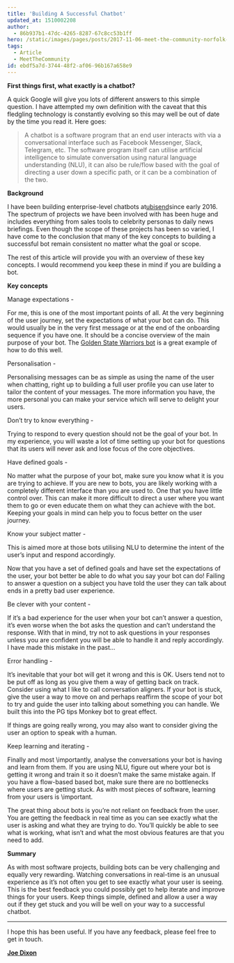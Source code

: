 ```yaml
---
title: 'Building A Successful Chatbot'
updated_at: 1510002208
author:
  - 86b937b1-47dc-4265-8287-67c8cc53b1ff
hero: /static/images/pages/posts/2017-11-06-meet-the-community-norfolk-developers/hero.jpg
tags:
  - Article
  - MeetTheCommunity
id: ebdf5a7d-3744-48f2-af06-96b167a658e9
---
```

**First things first, what exactly is a chatbot?**

A quick Google will give you lots of different answers to this simple question. I have attempted my own definition with the caveat that this fledgling technology is constantly evolving so this may well be out of date by the time you read it. Here goes:

> A chatbot is a software program that an end user interacts with via a conversational interface such as Facebook Messenger, Slack, Telegram, etc. The software program itself can utilise artificial intelligence to simulate conversation using natural language understanding (NLU), it can also be rule/flow based with the goal of directing a user down a specific path, or it can be a combination of the two.

**Background**

I have been building enterprise-level chatbots at[ubisend](https://www.ubisend.com)since early 2016. The spectrum of projects we have been involved with has been huge and includes everything from sales tools to celebrity personas to daily news briefings. Even though the scope of these projects has been so varied, I have come to the conclusion that many of the key concepts to building a successful bot remain consistent no matter what the goal or scope.

The rest of this article will provide you with an overview of these key concepts. I would recommend you keep these in mind if you are building a bot.

**Key concepts**

Manage expectations -

For me, this is one of the most important points of all. At the very beginning of the user journey, set the expectations of what your bot can do. This would usually be in the very first message or at the end of the onboarding sequence if you have one. It should be a concise overview of the main purpose of your bot. The [Golden State Warriors bot](https://www.messenger.com/t/warriors) is a great example of how to do this well.

Personalisation -

Personalising messages can be as simple as using the name of the user when chatting, right up to building a full user profile you can use later to tailor the content of your messages. The more information you have, the more personal you can make your service which will serve to delight your users.

Don’t try to know everything -

Trying to respond to every question should not be the goal of your bot. In my experience, you will waste a lot of time setting up your bot for questions that its users will never ask and lose focus of the core objectives.

Have defined goals -

No matter what the purpose of your bot, make sure you know what it is you are trying to achieve. If you are new to bots, you are likely working with a completely different interface than you are used to. One that you have little control over. This can make it more difficult to direct a user where you want them to go or even educate them on what they can achieve with the bot. Keeping your goals in mind can help you to focus better on the user journey.

Know your subject matter -

This is aimed more at those bots utilising NLU to determine the intent of the user’s input and respond accordingly.

Now that you have a set of defined goals and have set the expectations of the user, your bot better be able to do what you say your bot can do! Failing to answer a question on a subject you have told the user they can talk about ends in a pretty bad user experience.

Be clever with your content -

If it’s a bad experience for the user when your bot can’t answer a question, it’s even worse when the bot asks the question and can’t understand the response. With that in mind, try not to ask questions in your responses unless you are confident you will be able to handle it and reply accordingly. I have made this mistake in the past…

Error handling -

It’s inevitable that your bot will get it wrong and this is OK. Users tend not to be put off as long as you give them a way of getting back on track. Consider using what I like to call conversation aligners. If your bot is stuck, give the user a way to move on and perhaps reaffirm the scope of your bot to try and guide the user into talking about something you can handle. We built this into the PG tips Monkey bot to great effect.

If things are going really wrong, you may also want to consider giving the user an option to speak with a human.

Keep learning and iterating -

Finally and most \\importantly, analyse the conversations your bot is having and learn from them. If you are using NLU, figure out where your bot is getting it wrong and train it so it doesn’t make the same mistake again. If you have a flow-based based bot, make sure there are no bottlenecks where users are getting stuck. As with most pieces of software, learning from your users is \\important.

The great thing about bots is you’re not reliant on feedback from the user. You are getting the feedback in real time as you can see exactly what the user is asking and what they are trying to do. You’ll quickly be able to see what is working, what isn’t and what the most obvious features are that you need to add.

**Summary**

As with most software projects, building bots can be very challenging and equally very rewarding. Watching conversations in real-time is an unusual experience as it’s not often you get to see exactly what your user is seeing. This is the best feedback you could possibly get to help iterate and improve things for your users. Keep things simple, defined and allow a user a way out if they get stuck and you will be well on your way to a successful chatbot.

***

I hope this has been useful. If you have any feedback, please feel free to get in touch.

[**Joe Dixon**](https://twitter.com/_joedixon)
